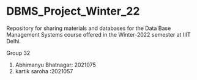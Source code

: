 # DBMS_Project_Winter_22
Repository for sharing materials and databases for the Data Base Management Systems course offered in the Winter-2022 semester at IIIT Delhi.

Group 32
1) Abhimanyu Bhatnagar: 2021075
2) kartik saroha :2021057

